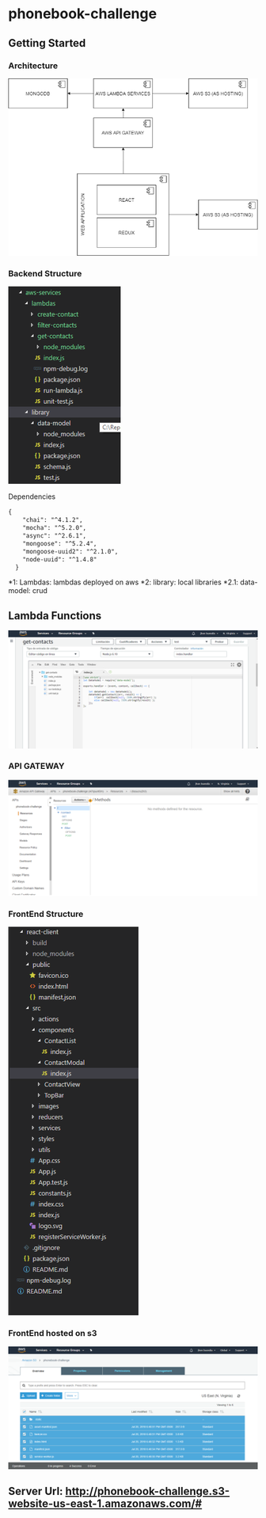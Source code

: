 # phonebook-challenge

## Getting Started

### Architecture
![ScreenShot](https://github.com/jhoncbuendia/phonebook-challenge/blob/master/img/architecture.png)

### Backend Structure
![ScreenShot](https://github.com/jhoncbuendia/phonebook-challenge/blob/master/img/backend_structure.png)

Dependencies

```
{
    "chai": "^4.1.2",
    "mocha": "^5.2.0",
    "async": "^2.6.1",
    "mongoose": "^5.2.4",
    "mongoose-uuid2": "^2.1.0",
    "node-uuid": "^1.4.8"
  }
```

*1: Lambdas: lambdas deployed on aws
*2: library: local libraries
*2.1: data-model: crud

## Lambda Functions
![ScreenShot](https://github.com/jhoncbuendia/phonebook-challenge/blob/master/img/lambda.png)

### API GATEWAY
![ScreenShot](https://github.com/jhoncbuendia/phonebook-challenge/blob/master/img/api_gateway2.png)

### FrontEnd Structure
![ScreenShot](https://github.com/jhoncbuendia/phonebook-challenge/blob/master/img/frontend_structure.png)

### FrontEnd hosted on s3
![ScreenShot](https://github.com/jhoncbuendia/phonebook-challenge/blob/master/img/s3.png)

## Server Url: http://phonebook-challenge.s3-website-us-east-1.amazonaws.com/#
